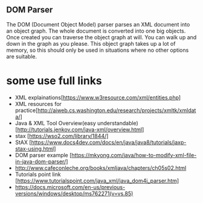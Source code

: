 ## DOM Parser
The DOM (Document Object Model) parser parses an XML document into an object graph. The whole document is converted into one big objects. Once created you can traverse the object graph at will. You can walk up and down in the graph as you please. This object graph takes up a lot of memory, so this should only be used in situations where no other options are suitable.













# some use full links
+ XML explainations[https://www.w3resource.com/xml/entities.php]
+  XML resources for practice[http://aiweb.cs.washington.edu/research/projects/xmltk/xmldata/]
+ Java & XML Tool Overview(easy understandable)[http://tutorials.jenkov.com/java-xml/overview.html]
+  stax [https://wso2.com/library/1844/]
+ StAX [https://www.docs4dev.com/docs/en/java/java8/tutorials/jaxp-stax-using.html]
+ DOM parser example [https://mkyong.com/java/how-to-modify-xml-file-in-java-dom-parser/]
+ http://www.cafeconleche.org/books/xmljava/chapters/ch05s02.html
+ Tutorials point link [https://www.tutorialspoint.com/java_xml/java_dom4j_parser.htm]
+ https://docs.microsoft.com/en-us/previous-versions/windows/desktop/ms762271(v=vs.85)


